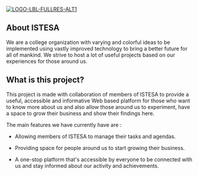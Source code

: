 
<p  align="center">

<a href="https://ibb.co/NCzKFzd"><img src="https://i.ibb.co/wg14d1F/LOGO-LBL-FULLRES-ALT1.png" alt="LOGO-LBL-FULLRES-ALT1" border="0"></a></p>

## About ISTESA

We are a college organization with varying and colorful ideas to be implemented using vastly improved technology to bring a better future for all of mankind. We strive to host a lot of useful projects based on our experiences for those around us.

## What is this project?  

This project is made with collaboration of members of ISTESA to provide a useful, accessible and informative Web based platform for those who want to know more about us and also allow those around us to experiment, have a space to grow their business and show their findings here.

The main features we have currently have are : 

- Allowing members of ISTESA to manage their tasks and agendas.

- Providing space for people around us to start growing their business.

- A one-stop platform that's accessible by everyone to be connected with us and stay informed about our activity and achievements.